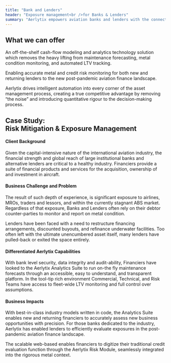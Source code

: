 ```yaml
---
title: "Bank and Lenders"
header: "Exposure management<br />for Banks & Lenders"
summary: "Aerlytix empowers aviation banks and lenders with the connected risk management tools needed to understand underlying exposures"
---
```


<article class="section__product section__spacing-3">
  <div class="container">
  <div class="row gx-lg-5" data-cues="slideInUp">
    <div class="col-md-5">
      <h2 class="fw-bold mb-5">What we can offer</h2>
    </div>
    <div class="card col-md-7">
      <p>An off-the-shelf cash-flow modeling and analytics technology solution which removes the heavy lifting from maintenance forecasting, metal condition monitoring, and automated LTV tracking.</p>
      <p>Enabling accurate metal and credit risk monitoring for both new and returning lenders to the new post-pandemic aviation finance landscape.</p>
      <p>Aerlytix drives intelligent automation into every corner of the asset management process, creating a true competitive advantage by removing “the noise” and introducing quantitative rigour to the decision-making process.</p>
    </div>
  </div>
  </div>
</article>

<article class="section__product section__spacing-3">
  <div class="container">
  <div class="row gx-lg-5" data-cues="slideInUp">
    <div class="col-md-5">
      <h2 class="fw-bold mb-5">Case Study: <br />Risk Mitigation & Exposure Management</h2>
    </div>
    <div class="card col-md-7">
      <h4>Client Background</h4>
      <p class="mb-5">Given the capital-intensive nature of the international aviation industry, the financial strength and global reach of large institutional banks and alternative lenders are critical to a healthy industry. Financiers provide a suite of financial products and services for the acquisition, ownership of and investment in aircraft.</p>
      <h4>Business Challenge and Problem</h4>
      <p>The result of such depth of experience, is significant exposure to airlines, MROs, traders and lessors, and within the currently stagnant ABS market. Regardless of that exposure, Banks and Lenders often rely on their debtor counter-parties to monitor and report on metal condition.</p>
      <p class="mb-5">Lenders have been faced with a need to restructure financing arrangements, discounted buyouts, and refinance underwater facilities. Too often left with the ultimate unencumbered asset itself, many lenders have pulled-back or exited the space entirely.</p>
      <h4>Differentiated Aerlytix Capabilities</h4>
      <p class="mb-5">With bank level security, data integrity and audit-ability, Financiers have looked to the Aerlytix Analytics Suite to run on-the fly maintenance forecasts through an accessible, easy to understand, and transparent platform. In the tool-tip rich environment Commercial, Technical, and Risk Teams have access to fleet-wide LTV monitoring and full control over assumptions.</p>
      <h4>Business Impacts</h4>
      <p>With best-in-class industry models written in code, the Analytics Suite enables new and returning financiers to accurately assess new business opportunities with precision. For those banks dedicated to the industry, Aerlytix has enabled lenders to efficiently evaluate exposures in the post-pandemic aviation finance landscape.</p>
      <p>The scalable web-based enables financiers to digitize their traditional credit evaluation function through the Aerlytix Risk Module, seamlessly integrated into the rigorous metal context.</p>
    </div>
  </div>
  </div>
</article>
